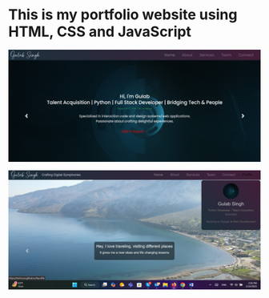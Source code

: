 # This is my portfolio website using HTML, CSS and JavaScript
![Alt Text](img/screenshot.png)

![Alt Text](img/screenshot1.png)